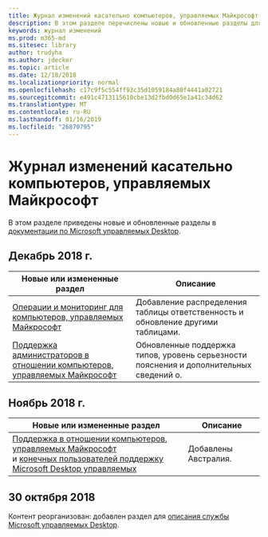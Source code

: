 ```yaml
---
title: Журнал изменений касательно компьютеров, управляемых Майкрософт
description: В этом разделе перечислены новые и обновленные разделы для управляемых Microsoft Desktop.
keywords: журнал изменений
ms.prod: m365-md
ms.sitesec: library
author: trudyha
ms.author: jdecker
ms.topic: article
ms.date: 12/18/2018
ms.localizationpriority: normal
ms.openlocfilehash: c17c9f5c554ff93c35d1059184a80f4441a02721
ms.sourcegitcommit: e491c4713115610cbe13d2fbd0d65e1a41c34d62
ms.translationtype: MT
ms.contentlocale: ru-RU
ms.lasthandoff: 01/16/2019
ms.locfileid: "26870795"
---
```

# <a name="change-history-for-microsoft-managed-desktop-documentation"></a>Журнал изменений касательно компьютеров, управляемых Майкрософт

В этом разделе приведены новые и обновленные разделы в [документации по Microsoft управляемых Desktop](index.yml).

## <a name="december-2018"></a>Декабрь 2018 г.
Новые или измененные раздел | Описание
--- | ---
[Операции и мониторинг для компьютеров, управляемых Майкрософт](service-description/operations-and-monitoring.md) | Добавление распределения таблицы ответственность и обновление другими таблицами.
[Поддержка администраторов в отношении компьютеров, управляемых Майкрософт](working-with-managed-desktop/admin-support.md) | Обновленные поддержка типов, уровень серьезности пояснения и дополнительных сведений о.

## <a name="november-2018"></a>Ноябрь 2018 г.

Новые или измененные раздел | Описание
--- | ---
[Поддержка в отношении компьютеров, управляемых Майкрософт](service-description/support.md)<br />и [конечных пользователей поддержку Microsoft Desktop управляемых](working-with-managed-desktop/end-user-support.md) | Добавлены Австралия.

## <a name="october-30-2018"></a>30 октября 2018
Контент реорганизован: добавлен раздел для [описания службы Microsoft управляемых Desktop](service-description/index.md). 


